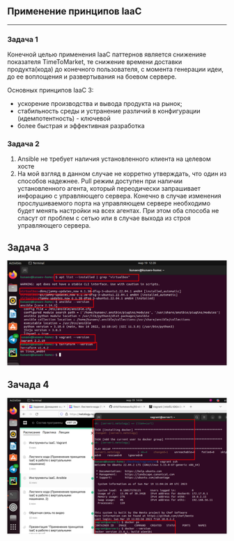 ## Применение принципов IaaC 
***
### Задача 1

Конечной целью применения IaaC паттернов является сниженияе показателя TimeToMarket, те
снижение времени доставки продукта(кода) до конечного пользователя, с момента генерации идеи, до
ее воплощения и развертывания на боевом сервере.

Основных принципов IaaC 3:
- ускорение производства и вывода продукта на рынок;
- стабильность среды и устранение различий в конфигурации (идемпотентность) - ключевой
- более быстрая и эффективная разработка

### Задача 2

1. Ansible не требует наличия установленного клиента на целевом хосте
2. На мой взгляд в данном случае не корретно утверждать, что один из способов надежнее. Pull режим доступен при наличии 
установленного агента, который переодически запрашивает инфорацию с управляющего сервера. Конечно в случае изменения 
прослушиваемого порта на управляющем сервере необходимо будет менять настройки на всех агентах. При этом оба способа не 
спасут от проблем с сетью или в случае выхода из строя управляющего сервера.

## Задача 3

![img_1.png](img/img_1.png)

## Зачада 4

![img.png](img/img.png)